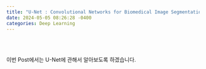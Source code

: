 ```yaml
---
title: "U-Net : Convolutional Networks for Biomedical Image Segmentation"
date: 2024-05-05 08:26:28 -0400
categories: Deep Learning
---
```


<br>
<br>

이번 Post에서는 U-Net에 관해서 알아보도록 하겠습니다.



